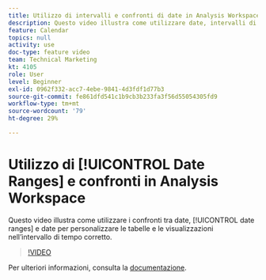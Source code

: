 ```yaml
---
title: Utilizzo di intervalli e confronti di date in Analysis Workspace
description: Questo video illustra come utilizzare date, intervalli di date e confronti di date per personalizzare le tabelle e le visualizzazioni in base all’intervallo di tempo corretto.
feature: Calendar
topics: null
activity: use
doc-type: feature video
team: Technical Marketing
kt: 4105
role: User
level: Beginner
exl-id: 0962f332-acc7-4ebe-9841-4d3fdf1d77b3
source-git-commit: fe861dfd541c1b9cb3b233fa3f56d55054305fd9
workflow-type: tm+mt
source-wordcount: '79'
ht-degree: 29%

---
```


# Utilizzo di [!UICONTROL Date Ranges] e confronti in Analysis Workspace

Questo video illustra come utilizzare i confronti tra date, [!UICONTROL date ranges] e date per personalizzare le tabelle e le visualizzazioni nell’intervallo di tempo corretto.

>[!VIDEO](https://video.tv.adobe.com/v/30753/?quality=12)

Per ulteriori informazioni, consulta la [documentazione](https://experienceleague.adobe.com/docs/analytics/analyze/analysis-workspace/components/calendar-date-ranges/calendar.html?lang=it).
